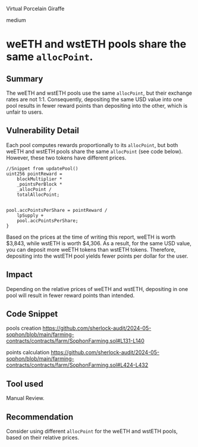 Virtual Porcelain Giraffe

medium

# weETH and wstETH pools share the same `allocPoint`.

## Summary
The weETH and wstETH pools use the same `allocPoint`, but their exchange rates are not 1:1. Consequently, depositing the same USD value into one pool results in fewer reward points than depositing into the other, which is unfair to users.

## Vulnerability Detail
Each pool computes rewards proportionally to its `allocPoint`, but both weETH and wstETH pools share the same `allocPoint` (see code below). However, these two tokens have different prices.

```solidity
//Snippet from updatePool()
uint256 pointReward =
    blockMultiplier *
    _pointsPerBlock *
    _allocPoint /
    totalAllocPoint;


pool.accPointsPerShare = pointReward /
    lpSupply +
    pool.accPointsPerShare;
}
```

Based on the prices at the time of writing this report, weETH is worth $3,843, while wstETH is worth $4,306. As a result, for the same USD value, you can deposit more weETH tokens than wstETH tokens. Therefore, depositing into the wstETH pool yields fewer points per dollar for the user.

## Impact
Depending on the relative prices of weETH and wstETH, depositing in one pool will result in fewer reward points than intended.

## Code Snippet
pools creation
https://github.com/sherlock-audit/2024-05-sophon/blob/main/farming-contracts/contracts/farm/SophonFarming.sol#L131-L140

points calculation
https://github.com/sherlock-audit/2024-05-sophon/blob/main/farming-contracts/contracts/farm/SophonFarming.sol#L424-L432

## Tool used
Manual Review.

## Recommendation
Consider using different `allocPoint` for the weETH and wstETH pools, based on their relative prices.
